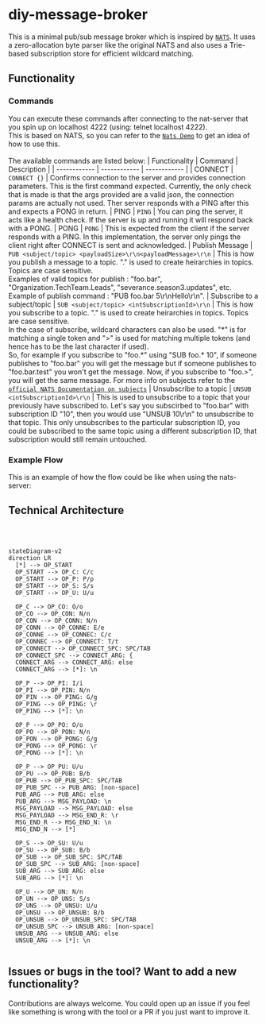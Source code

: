 # diy-message-broker
This is a minimal pub/sub message broker which is inspired by [`NATS`](https://docs.nats.io/reference/reference-protocols). It uses a zero-allocation byte parser like the original NATS and also uses a Trie-based subscription store for efficient wildcard matching.
<br>

## Functionality

### Commands
You can execute these commands after connecting to the nat-server that you spin up on localhost 4222 (using: telnet localhost 4222).
<br> This is based on NATS, so you can refer to the [`Nats Demo`](https://docs.nats.io/reference/reference-protocols/nats-protocol-demo) to get an idea of how to use this. 
<br><br>The available commands are listed below:
| Functionality | Command | Description |
| ------------ | ------------ | ------------ |
| CONNECT | `CONNECT {}` | Confirms connection to the server and provides connection parameters. This is the first command expected. Currently, the only check that is made is that the args provided are a valid json, the connection params are actually not used. Ther server responds with a PING after this and expects a PONG in return.
| PING | `PING` | You can ping the server, it acts like a health check. If the server is up and running it will respond back with a PONG.
| PONG | `PONG` | This is expected from the client if the server responds with a PING. In this implementation, the server only pings the client right after CONNECT is sent and acknowledged.
| Publish Message | `PUB <subject/topic> <payloadSize>\r\n<payloadMessage>\r\n` | This is how you publish a message to a topic. "." is used to create heirarchies in topics. Topics are case sensitive.<br> Examples of valid topics for publish : "foo.bar", "Organization.TechTeam.Leads", "severance.season3.updates", etc. <br>Example of publish command : "PUB foo.bar 5\r\nHello\r\n".
| Subscribe to a subject/topic | `SUB <subject/topic> <intSubscriptionId>\r\n` | This is how you subscribe to a topic. "." is used to create heirarchies in topics. Topics are case sensitive.<br>In the case of subscribe, wildcard characters can also be used. "\*" is for matching a single token and ">" is used for matching multiple tokens (and hence has to be the last character if used). <br>So, for example if you subscribe to "foo.\*" using "SUB foo.\* 10", if someone publishes to "foo.bar" you will get the message but if someone publishes to "foo.bar.test" you won't get the message. Now, if you subscribe to "foo.>", you will get the same message. For more info on subjects refer to the [`official NATS Documentation on subjects`](https://docs.nats.io/nats-concepts/subjects)
| Unsubscribe to a topic | `UNSUB <intSubscriptionId>\r\n` | This is used to unsubscribe to a topic that your previously have subscribed to. Let's say you subscirbed to "foo.bar" with subscription ID "10", then you would use "UNSUB 10\r\n" to unsubscribe to that topic. This only unsubscribes to the particular subscription ID, you could be subscribed to the same topic using a different subscription ID, that subscription would still remain untouched.

### Example Flow

This is an example of how the flow could be like when using the nats-server:

## Technical Architecture  
<br>
 
```mermaid
  
stateDiagram-v2
direction LR
  [*] --> OP_START
  OP_START --> OP_C: C/c
  OP_START --> OP_P: P/p
  OP_START --> OP_S: S/s
  OP_START --> OP_U: U/u

  OP_C --> OP_CO: O/o
  OP_CO --> OP_CON: N/n
  OP_CON --> OP_CONN: N/n
  OP_CONN --> OP_CONNE: E/e
  OP_CONNE --> OP_CONNEC: C/c
  OP_CONNEC --> OP_CONNECT: T/t
  OP_CONNECT --> OP_CONNECT_SPC: SPC/TAB
  OP_CONNECT_SPC --> CONNECT_ARG: {
  CONNECT_ARG --> CONNECT_ARG: else
  CONNECT_ARG --> [*]: \n

  OP_P --> OP_PI: I/i
  OP_PI --> OP_PIN: N/n
  OP_PIN --> OP_PING: G/g
  OP_PING --> OP_PING: \r
  OP_PING --> [*]: \n

  OP_P --> OP_PO: O/o
  OP_PO --> OP_PON: N/n
  OP_PON --> OP_PONG: G/g
  OP_PONG --> OP_PONG: \r
  OP_PONG --> [*]: \n

  OP_P --> OP_PU: U/u
  OP_PU --> OP_PUB: B/b
  OP_PUB --> OP_PUB_SPC: SPC/TAB
  OP_PUB_SPC --> PUB_ARG: [non-space]
  PUB_ARG --> PUB_ARG: else
  PUB_ARG --> MSG_PAYLOAD: \n
  MSG_PAYLOAD --> MSG_PAYLOAD: else
  MSG_PAYLOAD --> MSG_END_R: \r
  MSG_END_R --> MSG_END_N: \n
  MSG_END_N --> [*]

  OP_S --> OP_SU: U/u
  OP_SU --> OP_SUB: B/b
  OP_SUB --> OP_SUB_SPC: SPC/TAB
  OP_SUB_SPC --> SUB_ARG: [non-space]
  SUB_ARG --> SUB_ARG: else
  SUB_ARG --> [*]: \n

  OP_U --> OP_UN: N/n
  OP_UN --> OP_UNS: S/s
  OP_UNS --> OP_UNSU: U/u
  OP_UNSU --> OP_UNSUB: B/b
  OP_UNSUB --> OP_UNSUB_SPC: SPC/TAB
  OP_UNSUB_SPC --> UNSUB_ARG: [non-space]
  UNSUB_ARG --> UNSUB_ARG: else
  UNSUB_ARG --> [*]: \n


  ```

## Issues or bugs in the tool? Want to add a new functionality?
Contributions are always welcome. You could open up an issue if you feel like something is wrong with the tool or a PR if you just want to improve it.
